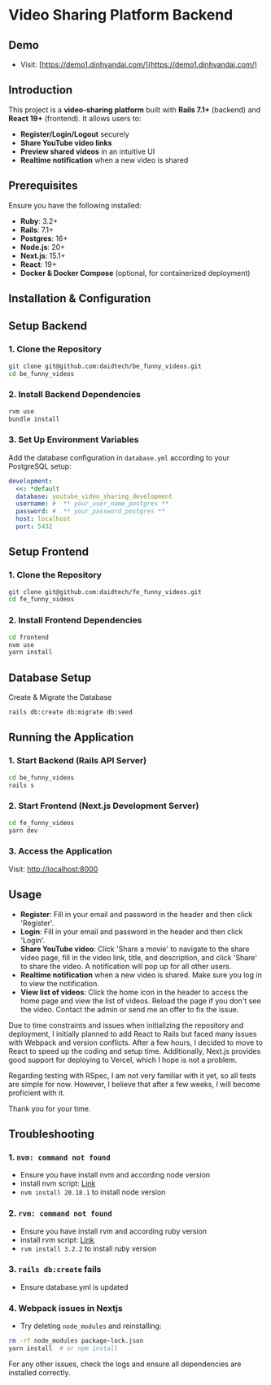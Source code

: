 # Video Sharing Platform Backend

## Demo
- Visit: [https://demo1.dinhvandai.com/](https://demo1.dinhvandai.com/)

## Introduction
This project is a **video-sharing platform** built with **Rails 7.1+** (backend) and **React 19+** (frontend). It allows users to:
- **Register/Login/Logout** securely
- **Share YouTube video links**
- **Preview shared videos** in an intuitive UI
- **Realtime notification** when a new video is shared

## Prerequisites
Ensure you have the following installed:
- **Ruby**: 3.2+
- **Rails**: 7.1+
- **Postgres**: 16+
- **Node.js**: 20+
- **Next.js**: 15.1+
- **React**: 19+
- **Docker & Docker Compose** (optional, for containerized deployment)

## Installation & Configuration

## Setup Backend
###  1. Clone the Repository
```sh
git clone git@github.com:daidtech/be_funny_videos.git
cd be_funny_videos
```

### 2. Install Backend Dependencies
```sh
rvm use
bundle install
```
### 3. Set Up Environment Variables
Add the database configuration in `database.yml` according to your PostgreSQL setup:
```yml
development:
  <<: *default
  database: youtube_video_sharing_development
  username: #  ** your_user_name_postgres **
  password: #  ** your_password_postgres **
  host: localhost
  port: 5432

```

## Setup Frontend
###  1. Clone the Repository

```sh
git clone git@github.com:daidtech/fe_funny_videos.git
cd fe_funny_videos
```
### 2. Install Frontend Dependencies
```sh
cd frontend
nvm use
yarn install
```


## Database Setup

Create & Migrate the Database

```sh
rails db:create db:migrate db:seed
```

## Running the Application

### 1. Start Backend (Rails API Server)
```sh
cd be_funny_videos
rails s
```

### 2. Start Frontend (Next.js Development Server)
```sh
cd fe_funny_videos
yarn dev
```

### 3. Access the Application
Visit: [http://localhost:8000](http://localhost:8000)

## Usage
- **Register**: Fill in your email and password in the header and then click 'Register'.
- **Login**: Fill in your email and password in the header and then click 'Login'.
- **Share YouTube video**: Click 'Share a movie' to navigate to the share video page, fill in the video link, title, and description, and click 'Share' to share the video. A notification will pop up for all other users.
- **Realtime notification** when a new video is shared. Make sure you log in to view the notification.
- **View list of videos**: Click the home icon in the header to access the home page and view the list of videos. Reload the page if you don't see the video. Contact the admin or send me an offer to fix the issue.

Due to time constraints and issues when initializing the repository and deployment, I initially planned to add React to Rails but faced many issues with Webpack and version conflicts. After a few hours, I decided to move to React to speed up the coding and setup time. Additionally, Next.js provides good support for deploying to Vercel, which I hope is not a problem.

Regarding testing with RSpec, I am not very familiar with it yet, so all tests are simple for now. However, I believe that after a few weeks, I will become proficient with it.

Thank you for your time.

## Troubleshooting

### 1. `nvm: command not found`
- Ensure you have install nvm and according node version
- install nvm script: [Link](https://github.com/nvm-sh/nvm?tab=readme-ov-file#install--update-script)
- `nvm install 20.18.1` to install node version

### 2. `rvm: command not found`
- Ensure you have install rvm and according ruby version
- install rvm script: [Link](https://rvm.io/rvm/install)
- `rvm install 3.2.2` to install ruby version

### 3. `rails db:create` fails
- Ensure database.yml is updated

### 4. Webpack issues in Nextjs
- Try deleting `node_modules` and reinstalling:
```sh
rm -rf node_modules package-lock.json
yarn install  # or npm install
```

For any other issues, check the logs and ensure all dependencies are installed correctly.